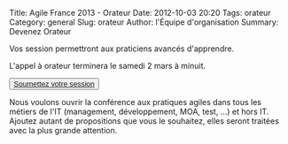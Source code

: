 Title: Agile France 2013 - Orateur
Date: 2012-10-03 20:20
Tags: orateur
Category: general
Slug: orateur
Author: l'Équipe d'organisation
Summary: Devenez Orateur


<p class="soon-med">
	<span class="color">Vos session permettront aux praticiens avancés d'apprendre.</span>
</p>
<p class="soon-med">
L'appel à orateur terminera <span class="color">le samedi 2 mars</span> à minuit.
</p>
<p class="soon-big">
	<button><a href="#">Soumettez votre session</a></button>
</p>
<p class="soon-small">
Nous voulons ouvrir la conférence aux pratiques agiles dans tous les métiers de l'IT (management, développement, MOA, test, ...) et hors IT. Ajoutez autant de propositions que vous le souhaitez, elles seront traitées avec la plus grande attention.
</p>